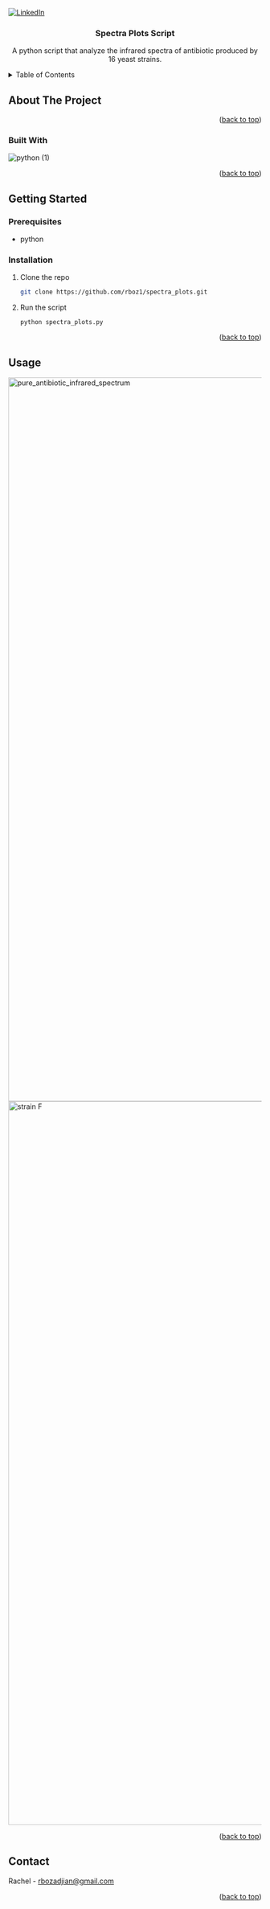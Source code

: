 <!-- PROJECT SHIELDS -->
<!--
*** I'm using markdown "reference style" links for readability.
*** Reference links are enclosed in brackets [ ] instead of parentheses ( ).
*** See the bottom of this document for the declaration of the reference variables
*** for contributors-url, forks-url, etc. This is an optional, concise syntax you may use.
*** https://www.markdownguide.org/basic-syntax/#reference-style-links
-->
[![LinkedIn][linkedin-shield]][linkedin-url]



<!-- PROJECT LOGO -->
  <h3 align="center">Spectra Plots Script</h3>

  <p align="center">
    A python script that analyze the infrared spectra of antibiotic produced by 16 yeast strains.
  </p>
</div>



<!-- TABLE OF CONTENTS -->
<details>
  <summary>Table of Contents</summary>
  <ol>
    <li>
      <a href="#about-the-project">About The Script</a>
      <ul>
        <li><a href="#built-with">Built With</a></li>
      </ul>
    </li>
    <li>
      <a href="#getting-started">Getting Started</a>
      <ul>
        <li><a href="#prerequisites">Prerequisites</a></li>
        <li><a href="#installation">Installation</a></li>
      </ul>
    </li>
    <li><a href="#usage">Usage</a></li>
    <li><a href="#contact">Contact</a></li>
  </ol>
</details>



<!-- ABOUT THE PROJECT -->
## About The Project



<p align="right">(<a href="#readme-top">back to top</a>)</p>

### Built With

![python (1)](https://github.com/rboz1/spectra_plots/assets/63253421/581fdbeb-6619-4b07-9c6c-60c967f99493)

<p align="right">(<a href="#readme-top">back to top</a>)</p>



<!-- GETTING STARTED -->
## Getting Started

### Prerequisites
* python

### Installation

1. Clone the repo
   ```sh
   git clone https://github.com/rboz1/spectra_plots.git
2. Run the script 
   ```
   python spectra_plots.py
<p align="right">(<a href="#readme-top">back to top</a>)</p>



<!-- USAGE EXAMPLES -->
## Usage
<img width="1440" alt="pure_antibiotic_infrared_spectrum" src = "https://github.com/rboz1/spectra_plots/assets/63253421/8ac44786-3678-4408-a4ef-821d7764be51">
<img width="1440" alt="strain F" src = "https://github.com/rboz1/spectra_plots/assets/63253421/76384466-5dbf-4a45-9db8-961af326e64e">



<p align="right">(<a href="#readme-top">back to top</a>)</p>

<!-- CONTACT -->
## Contact

Rachel - rbozadjian@gmail.com

<p align="right">(<a href="#readme-top">back to top</a>)</p>

<!-- MARKDOWN LINKS & IMAGES -->
<!-- https://www.markdownguide.org/basic-syntax/#reference-style-links -->
[linkedin-shield]: https://img.shields.io/badge/-LinkedIn-black.svg?style=for-the-badge&logo=linkedin&colorB=555
[linkedin-url]: www.linkedin.com/in/rachel-bozadjian-203999109

